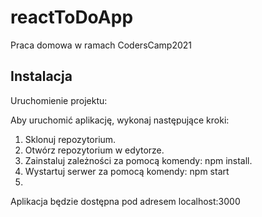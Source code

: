 # reactToDoApp
Praca domowa w ramach CodersCamp2021


## Instalacja

Uruchomienie projektu:

Aby uruchomić aplikację, wykonaj następujące kroki:

1. Sklonuj repozytorium.
2. Otwórz repozytorium w edytorze.
3. Zainstaluj zależności za pomocą komendy: npm install.
4. Wystartuj serwer za pomocą komendy: npm start
5. 
Aplikacja będzie dostępna pod adresem localhost:3000
